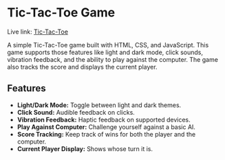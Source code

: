 # Tic-Tac-Toe Game

Live link: [Tic-Tac-Toe](https://shaileshpandit141.netlify.app/) 

A simple Tic-Tac-Toe game built with HTML, CSS, and JavaScript. This game supports those features like light and dark mode, click sounds, vibration feedback, and the ability to play against the computer. The game also tracks the score and displays the current player.

## Features

- **Light/Dark Mode:** Toggle between light and dark themes.
- **Click Sound:** Audible feedback on clicks.
- **Vibration Feedback:** Haptic feedback on supported devices.
- **Play Against Computer:** Challenge yourself against a basic AI.
- **Score Tracking:** Keep track of wins for both the player and the computer.
- **Current Player Display:** Shows whose turn it is.